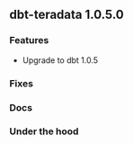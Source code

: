 ## dbt-teradata 1.0.5.0

### Features
* Upgrade to dbt 1.0.5
### Fixes

### Docs

### Under the hood
